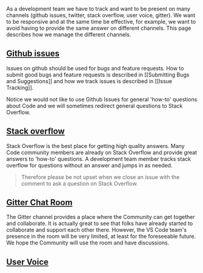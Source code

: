 As a development team we have to track and want to be present on many channels (github issues, twitter, stack overflow, user voice, gitter). We want to be responsive and at the same time be effective, for example, we want to avoid having to provide the same answer on different channels. This page describes how we manage the different channels.

## [Github issues](https://github.com/Microsoft/vscode/issues)
Issues on github should be used for bugs and feature requests. How to submit good bugs and feature requests is described in [[Submitting Bugs and Suggestions]] and how we track issues is described in [[Issue Tracking]].

Notice we would not like to use Github Issues for general 'how-to' questions about Code and we will sometimes redirect general questions to Stack Overflow. 

## [Stack overflow](https://stackoverflow.com/questions/tagged/vscode)
Stack Overflow is the best place for getting high quality answers. Many Code community members are already on Stack Overflow and provide great answers to 'how-to' questions. A development team member tracks stack overflow for questions without an answer and jumps in as needed. 

>Therefore please be not upset when we close an issue with the comment to ask a question on Stack Overflow. 

## [Gitter Chat Room](https://gitter.im/Microsoft/vscode)
The Gitter channel provides a place where the Community can get together and collaborate. It is actually great to see that folks have already started to collaborate and support each other there. However, the VS Code team's presence in the room will be very limited, at least for the foreseeable future. We hope the Community will use the room and have discussions.

## [User Voice]()